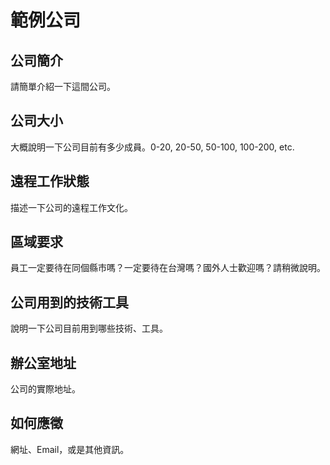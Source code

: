 # 範例公司

## 公司簡介

請簡單介紹一下這間公司。

## 公司大小

大概說明一下公司目前有多少成員。0-20, 20-50, 50-100, 100-200, etc.

## 遠程工作狀態

描述一下公司的遠程工作文化。

## 區域要求

員工一定要待在同個縣市嗎？一定要待在台灣嗎？國外人士歡迎嗎？請稍微說明。

## 公司用到的技術工具

說明一下公司目前用到哪些技術、工具。

## 辦公室地址

公司的實際地址。

## 如何應徵

網址、Email，或是其他資訊。
